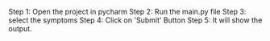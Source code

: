 Step 1: Open the project in pycharm
Step 2: Run the main.py file 
Step 3: select the symptoms
Step 4: Click on 'Submit' Button
Step 5: It will show the output.
